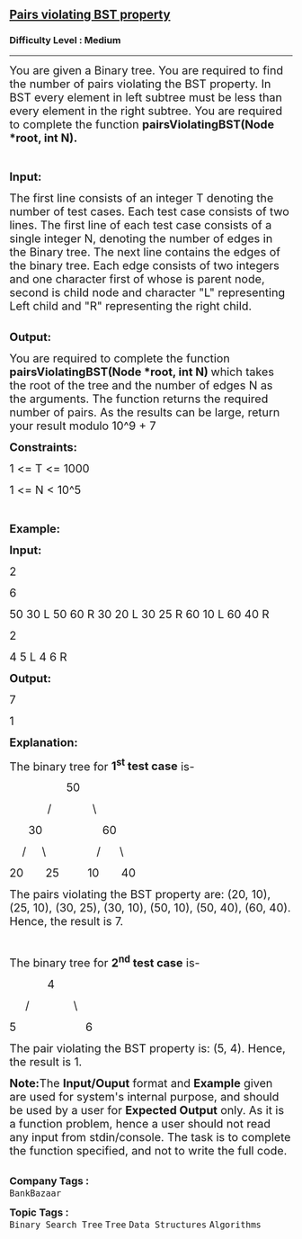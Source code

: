 <h2><a href="https://practice.geeksforgeeks.org/problems/pairs-violating-bst-property/1?page=1&difficulty[]=1&status[]=unsolved&category[]=Binary%20Search%20Tree&sortBy=submissions">Pairs violating BST property</a></h2><h3>Difficulty Level : Medium</h3><hr><div class="problems_problem_content__Xm_eO"><p><span style="font-size:20px">You are given a Binary tree. You are required to find the number of pairs violating the BST property. In BST every element in left subtree must be less than every element in the right subtree.&nbsp;You are required to complete the function&nbsp;<strong>pairsViolatingBST(Node *root, int N).</strong></span></p>

<p>&nbsp;</p>

<p><span style="font-size:20px"><strong>Input:</strong></span></p>

<p><span style="font-size:20px">The first line consists of an integer T denoting the number of test cases. Each test case consists of two lines. The first line of each test case consists of a single integer N, denoting the number of edges in the&nbsp;Binary&nbsp;tree.&nbsp;The next line contains the edges of the binary tree. Each edge consists of two integers and one character first of whose is parent node, second is child node and character "L" representing Left child and "R" representing the right child.&nbsp;</span><br>
&nbsp;</p>

<p><span style="font-size:20px"><strong>Output:</strong></span></p>

<p><span style="font-size:20px">You are required to complete the function <strong>pairsViolatingBST(Node *root, int N)&nbsp;</strong>which takes the root of the tree and the number of edges N as the arguments. The function returns the required number of pairs. As the results can be large, return your result modulo 10^9 + 7&nbsp; </span></p>

<p><span style="font-size:20px"><strong>Constraints:</strong></span></p>

<p><span style="font-size:20px">1 &lt;= T &lt;= 1000 &nbsp; &nbsp; &nbsp; &nbsp; &nbsp; &nbsp; &nbsp; &nbsp;</span></p>

<p><span style="font-size:20px">1 &lt;= N &lt; 10^5 &nbsp; &nbsp;&nbsp;</span></p>

<p>&nbsp;</p>

<p><span style="font-size:20px"><strong>Example:</strong></span></p>

<p><span style="font-size:20px"><strong>Input:</strong></span></p>

<p><span style="font-size:20px">2</span></p>

<p><span style="font-size:20px">6</span></p>

<p><span style="font-size:20px">50 30 L 50 60 R 30 20 L 30 25 R 60 10 L 60 40 R</span></p>

<p><span style="font-size:20px">2</span></p>

<p><span style="font-size:20px">4 5 L 4 6 R</span></p>

<p><span style="font-size:20px"><strong>Output:</strong></span></p>

<p><span style="font-size:20px">7</span></p>

<p><span style="font-size:20px">1</span></p>

<p><span style="font-size:20px"><strong>Explanation:</strong></span></p>

<p><span style="font-size:20px">The binary tree for <strong>1<sup>st</sup> test case</strong> is-</span></p>

<p><span style="font-size:20px">&nbsp;&nbsp;&nbsp;&nbsp;&nbsp;&nbsp;&nbsp;&nbsp;&nbsp;&nbsp;&nbsp; &nbsp;&nbsp;&nbsp;&nbsp;&nbsp; 50</span></p>

<p><span style="font-size:20px">&nbsp;&nbsp;&nbsp;&nbsp;&nbsp;&nbsp;&nbsp;&nbsp;&nbsp;&nbsp;&nbsp; /&nbsp;&nbsp;&nbsp;&nbsp;&nbsp;&nbsp;&nbsp;&nbsp;&nbsp; &nbsp;&nbsp; \</span></p>

<p><span style="font-size:20px">&nbsp;&nbsp;&nbsp;&nbsp;&nbsp; 30&nbsp;&nbsp;&nbsp;&nbsp;&nbsp;&nbsp;&nbsp;&nbsp;&nbsp;&nbsp;&nbsp;&nbsp; &nbsp;&nbsp;&nbsp;&nbsp;&nbsp; 60</span></p>

<p><span style="font-size:20px">&nbsp;&nbsp;&nbsp; /&nbsp;&nbsp;&nbsp;&nbsp; \ &nbsp;&nbsp;&nbsp;&nbsp;&nbsp;&nbsp;&nbsp;&nbsp;&nbsp;&nbsp; &nbsp;&nbsp;&nbsp;&nbsp;/&nbsp;&nbsp;&nbsp; &nbsp;&nbsp;\</span></p>

<p><span style="font-size:20px">20 &nbsp;&nbsp;&nbsp;&nbsp;&nbsp; 25&nbsp;&nbsp;&nbsp;&nbsp;&nbsp;&nbsp; &nbsp; 10 &nbsp;&nbsp;&nbsp;&nbsp;&nbsp;&nbsp;40</span></p>

<p><span style="font-size:20px">The pairs violating the BST property are: (20, 10), (25, 10), (30, 25), (30, 10), (50, 10), (50, 40), (60, 40). Hence, the result is 7.</span></p>

<p>&nbsp;</p>

<p><span style="font-size:20px">The binary tree for <strong>2<sup>nd</sup> test case</strong> is-</span></p>

<p><span style="font-size:20px">&nbsp;&nbsp;&nbsp;&nbsp;&nbsp;&nbsp;&nbsp;&nbsp;&nbsp;&nbsp;&nbsp; 4</span></p>

<p><span style="font-size:20px">&nbsp;&nbsp;&nbsp;&nbsp; / &nbsp; &nbsp; &nbsp; &nbsp; &nbsp; &nbsp; &nbsp;\</span></p>

<p><span style="font-size:20px">5&nbsp;&nbsp;&nbsp;&nbsp;&nbsp;&nbsp;&nbsp;&nbsp;&nbsp;&nbsp;&nbsp;&nbsp;&nbsp;&nbsp;&nbsp;&nbsp;&nbsp;&nbsp;&nbsp;&nbsp;&nbsp; 6</span></p>

<p><span style="font-size:20px">The pair violating the BST property is: (5, 4). Hence, the result is 1.</span></p>

<p><span style="font-size:20px"><strong>Note:</strong>The <strong>Input/Ouput</strong> format and <strong>Example</strong> given are used for system's internal purpose, and should be used by a user for <strong>Expected Output</strong> only. As it is a function problem, hence a user should not read any input from stdin/console. The task is to complete the function specified, and not to write the full code.</span><br>
&nbsp;</p>
</div><p><span style=font-size:18px><strong>Company Tags : </strong><br><code>BankBazaar</code>&nbsp;<br><p><span style=font-size:18px><strong>Topic Tags : </strong><br><code>Binary Search Tree</code>&nbsp;<code>Tree</code>&nbsp;<code>Data Structures</code>&nbsp;<code>Algorithms</code>&nbsp;